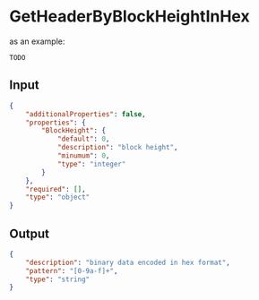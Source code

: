# GetHeaderByBlockHeightInHex

as an example:

```
TODO
```


## Input

```json
{
    "additionalProperties": false,
    "properties": {
        "BlockHeight": {
            "default": 0,
            "description": "block height",
            "minumum": 0,
            "type": "integer"
        }
    },
    "required": [],
    "type": "object"
}
```

## Output

```json
{
    "description": "binary data encoded in hex format",
    "pattern": "[0-9a-f]+",
    "type": "string"
}
```

